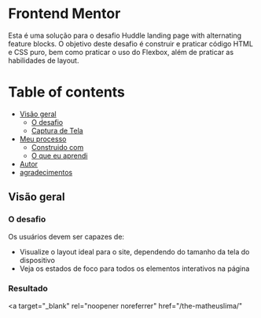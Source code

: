 # Frontend Mentor

<p>Esta é uma solução para o desafio Huddle landing page with alternating feature blocks. O objetivo deste desafio é construir e praticar código HTML e CSS puro, bem como praticar o uso do Flexbox, além de praticar as habilidades de layout.</p>

Table of contents
=================

   * [Visão geral](#visao-geral)
      * [O desafio](#O-desafio)
      * [Captura de Tela](#Captura-de-Tela)
   * [Meu processo](#Meu-processo)
      * [Construido com](#Construido-com)
      * [O que eu aprendi](#O-que-eu-aprendi)
   * [Autor](#Autor)
   * [agradecimentos](#agradecimentos)

## Visão geral

### O desafio

Os usuários devem ser capazes de:

- Visualize o layout ideal para o site, dependendo do tamanho da tela do dispositivo
- Veja os estados de foco para todos os elementos interativos na página
 
 ### Resultado
 
 <a target="_blank" rel="noopener noreferrer" href="/the-matheuslima/"
 
